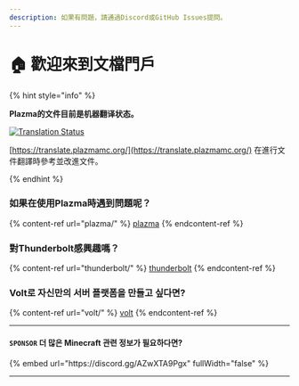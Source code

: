 ```yaml
---
description: 如果有問題，請通過Discord或GitHub Issues提問。
---
```


# 🏠 歡迎來到文檔門戶

{% hint style="info" %}

**Plazma的文件目前是机器翻译状态。**

[![Translation Status](https://badge.plazmamc.org/internal/crowdin)](https://translate.plazmamc.org/)

[https://translate.plazmamc.org/](https://translate.plazmamc.org/) 在進行文件翻譯時參考並改進文件。

{% endhint %}

### 如果在使用Plazma時遇到問題呢？

{% content-ref url="plazma/" %}
[plazma](plazma/)
{% endcontent-ref %}

### 對Thunderbolt感興趣嗎？

{% content-ref url="thunderbolt/" %}
[thunderbolt](thunderbolt/)
{% endcontent-ref %}

### Volt로 자신만의 서버 플랫폼을 만들고 싶다면?

{% content-ref url="volt/" %}
[volt](volt/)
{% endcontent-ref %}

***

#### `SPONSOR` 더 많은 Minecraft 관련 정보가 필요하다면? <a href="#etc-1" id="etc-1"></a>

{% embed url="https\://discord.gg/AZwXTA9Pgx" fullWidth="false" %}

***
